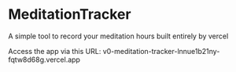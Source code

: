 # MeditationTracker
A simple tool to record your meditation hours built entirely by vercel

Access the app via this URL: <a>v0-meditation-tracker-lnnue1b21ny-fqtw8d68g.vercel.app</a>
